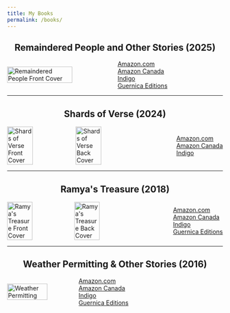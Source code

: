 ```yaml
---
title: My Books
permalink: /books/
---
```


## <span style="display: block; text-align: center;">Remaindered People and Other Stories (2025)</span>
<div style="display: flex; gap: 20px; align-items: center;">
  <div style="display: flex; gap: 10px;">
    <img src="/pratap-reddy/assets/images/remaindered-people.jpg" alt="Remaindered People Front Cover" style="width: 80%;">
  </div>
  <div>
    <ul style="list-style: none; padding: 0; margin: 0; white-space: nowrap;">
      <li><a href="https://a.co/d/34caoEF" target="_blank">Amazon.com</a></li>
      <li><a href="https://a.co/d/37KU2fG" target="_blank">Amazon Canada</a></li>
      <li><a href="https://www.indigo.ca/en-ca/remaindered-people-other-stories/9781771839365.html" target="_blank">Indigo</a></li>
      <li><a href="https://guernicaeditions.com/products/remaindered-people-amp-other-stories" target="_blank">Guernica Editions</a></li>
    </ul>
  </div>
</div>

---

## <span style="display: block; text-align: center;">Shards of Verse (2024)</span>
<div style="display: flex; gap: 20px; align-items: center;">
  <div style="display: flex; gap: 10px;">
    <img src="/pratap-reddy/assets/images/shards-front.png" alt="Shards of Verse Front Cover" style="width: 40%;">
    <img src="/pratap-reddy/assets/images/shards-back.png" alt="Shards of Verse Back Cover" style="width: 40%;">
  </div>
  <div>
    <ul style="list-style: none; padding: 0; margin: 0; white-space: nowrap;">
      <li><a href="https://a.co/d/1gXeKcF" target="_blank">Amazon.com</a></li>
      <li><a href="https://a.co/d/6u5zofX" target="_blank">Amazon Canada</a></li>
      <li><a href="https://www.indigo.ca/en-ca/shards-of-verse/9781069162908.html" target="_blank">Indigo</a></li>
    </ul>
  </div>
</div>

---

## <span style="display: block; text-align: center;">Ramya's Treasure (2018)</span>
<div style="display: flex; gap: 20px; align-items: center;">
  <div style="display: flex; gap: 10px;">
    <img src="/pratap-reddy/assets/images/ramya-front.jpg" alt="Ramya's Treasure Front Cover" style="width: 40%;">
    <img src="/pratap-reddy/assets/images/ramya-back.jpg" alt="Ramya's Treasure Back Cover" style="width: 40%;">
  </div>
  <div>
    <ul style="list-style: none; padding: 0; margin: 0; white-space: nowrap;">
      <li><a href="https://a.co/d/gMKhE8D" target="_blank">Amazon.com</a></li>
      <li><a href="https://a.co/d/brJkvG5" target="_blank">Amazon Canada</a></li>
      <li><a href="https://www.indigo.ca/en-ca/ramyas-treasure/9781771833288.html" target="_blank">Indigo</a></li>
      <li><a href="https://guernicaeditions.com/products/ramyas-treasure" target="_blank">Guernica Editions</a></li>
    </ul>
  </div>
</div>

---

## <span style="display: block; text-align: center;">Weather Permitting & Other Stories (2016)</span>
<div style="display: flex; gap: 20px; align-items: center;">
  <div style="display: flex; gap: 10px;">
    <img src="/pratap-reddy/assets/images/weather-permitting.jpg" alt="Weather Permitting" style="width: 80%;">
  </div>
  <div>
    <ul style="list-style: none; padding: 0; margin: 0; white-space: nowrap;">
      <li><a href="https://a.co/d/g2OVS0m" target="_blank">Amazon.com</a></li>
      <li><a href="https://a.co/d/6ChLLvd" target="_blank">Amazon Canada</a></li>
      <li><a href="https://www.indigo.ca/en-ca/weather-permitting-other-stories/9781771830560.html" target="_blank">Indigo</a></li>
      <li><a href="https://guernicaeditions.com/products/weather-permitting-amp-other-stories" target="_blank">Guernica Editions</a></li>
    </ul>
  </div>
</div>